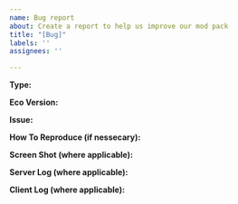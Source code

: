 ```yaml
---
name: Bug report
about: Create a report to help us improve our mod pack
title: "[Bug]"
labels: ''
assignees: ''

---
```


**Type:**

**Eco Version:**

**Issue:**

**How To Reproduce (if nessecary):**

**Screen Shot (where applicable):**

**Server Log (where applicable):**

**Client Log (where applicable):**

